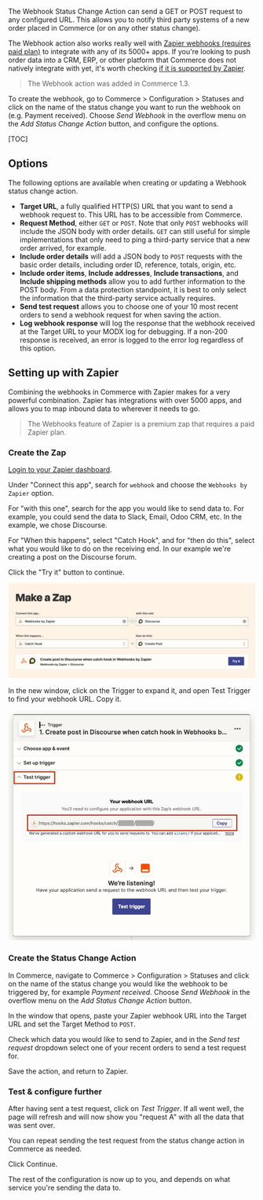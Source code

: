 The Webhook Status Change Action can send a GET or POST request to any configured URL. This allows you to notify third party systems of a new order placed in Commerce (or on any other status change).

The Webhook action also works really well with [Zapier webhooks (requires paid plan)](https://help.zapier.com/hc/en-us/articles/8496288690317) to integrate with any of its 5000+ apps. If you're looking to push order data into a CRM, ERP, or other platform that Commerce does not natively integrate with yet, it's worth checking [if it is supported by Zapier](https://zapier.com/apps).

> The Webhook action was added in Commerce 1.3.

To create the webhook, go to Commerce > Configuration > Statuses and click on the name of the status change you want to run the webhook on (e.g. Payment received). Choose _Send Webhook_ in the overflow menu on the _Add Status Change Action_ button, and configure the options.

[TOC]

## Options

The following options are available when creating or updating a Webhook status change action.

- **Target URL**, a fully qualified HTTP(S) URL that you want to send a webhook request to. This URL has to be accessible from Commerce.
- **Request Method**, either `GET` or `POST`. Note that only `POST` webhooks will include the JSON body with order details. `GET` can still useful for simple implementations that only need to ping a third-party service that a new order arrived, for example.
- **Include order details** will add a JSON body to `POST` requests with the basic order details, including order ID, reference, totals, origin, etc.
- **Include order items**, **Include addresses**, **Include transactions**, and **Include shipping methods** allow you to add further information to the POST body. From a data protection standpoint, it is best to only select the information that the third-party service actually requires.
- **Send test request** allows you to choose one of your 10 most recent orders to send a webhook request for when saving the action.
- **Log webhook response** will log the response that the webhook received at the Target URL to your MODX log for debugging. If a non-200 response is received, an error is logged to the error log regardless of this option.

## Setting up with Zapier

Combining the webhooks in Commerce with Zapier makes for a very powerful combination. Zapier has integrations with over 5000 apps, and allows you to map inbound data to wherever it needs to go.

> The Webhooks feature of Zapier is a premium zap that requires a paid Zapier plan.

### Create the Zap

[Login to your Zapier dashboard](https://zapier.com/app/dashboard).

Under "Connect this app", search for `webhook` and choose the `Webhooks by Zapier` option.

For "with this one", search for the app you would like to send data to. For example, you could send the data to Slack, Email, Odoo CRM, etc. In the example, we chose Discourse.

For "When this happens", select "Catch Hook", and for "then do this", select what you would like to do on the receiving end. In our example we're creating a post on the Discourse forum.

Click the "Try it" button to continue.

![Creating the Zap in Zapier](zapier-create.jpg)

In the new window, click on the Trigger to expand it, and open Test Trigger to find your webhook URL. Copy it.

![Finding the webhook URL for a Zap in Zapier](zapier-url.jpg)

### Create the Status Change Action

In Commerce, navigate to Commerce > Configuration > Statuses and click on the name of the status change you would like the webhook to be triggered by, for example _Payment received_. Choose _Send Webhook_ in the overflow menu on the _Add Status Change Action_ button.

In the window that opens, paste your Zapier webhook URL into the Target URL and set the Target Method to `POST`.

Check which data you would like to send to Zapier, and in the _Send test request_ dropdown select one of your recent orders to send a test request for.

Save the action, and return to Zapier.

### Test & configure further

After having sent a test request, click on _Test Trigger_. If all went well, the page will refresh and will now show you "request A" with all the data that was sent over.

You can repeat sending the test request from the status change action in Commerce as needed.

Click Continue.

The rest of the configuration is now up to you, and depends on what service you're sending the data to.

